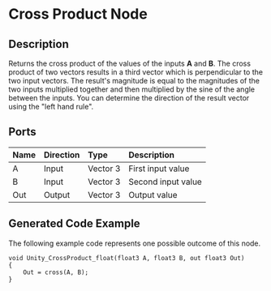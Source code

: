 # Cross Product Node

## Description

Returns the cross product of the values of the inputs **A** and **B**. The cross product of two vectors results in a third vector which is perpendicular to the two input vectors. The result's magnitude is equal to the magnitudes of the two inputs multiplied together and then multiplied by the sine of the angle between the inputs. You can determine the direction of the result vector using the "left hand rule".

## Ports

| Name        | Direction           | Type  | Description |
|:------------ |:-------------|:-----|:---|
| A      | Input | Vector 3 | First input value |
| B      | Input | Vector 3 | Second input value |
| Out | Output      |    Vector 3 | Output value |

## Generated Code Example

The following example code represents one possible outcome of this node.

```
void Unity_CrossProduct_float(float3 A, float3 B, out float3 Out)
{
    Out = cross(A, B);
}
```